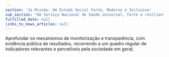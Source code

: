 ```yaml
---
section: '2a Missão: Um Estado Social Forte, Moderno e Inclusivo'
sub_section: "Um Serviço Nacional de Saúde universal, forte e resiliente"
fulfilled_date: null
links_to_news_articles: null
---
```


Aprofundar os mecanismos de monitorização e transparência, com evidência pública de resultados, recorrendo a um quadro regular de indicadores relevantes e percetíveis pela sociedade em geral;